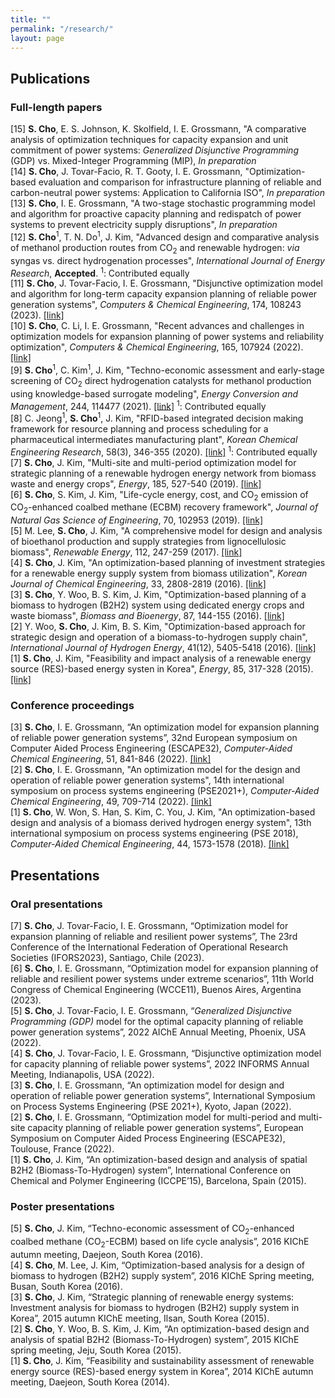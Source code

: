 ```yaml
---
title: ""
permalink: "/research/"
layout: page
---
```


## Publications

### Full-length papers
[15] **S. Cho**, E. S. Johnson, K. Skolfield, I. E. Grossmann, "A comparative analysis of optimization techniques for capacity expansion and unit commitment of power systems: *Generalized Disjunctive Programming* (GDP) vs. Mixed-Integer Programming
(MIP), *In preparation* <br>
[14] **S. Cho**, J. Tovar-Facio, R. T. Gooty, I. E. Grossmann, "Optimization-based evaluation and comparison for infrastructure planning of reliable and carbon-neutral power systems: Application to California ISO", *In preparation* <br>
[13] **S. Cho**, I. E. Grossmann, "A two-stage stochastic programming model and algorithm for proactive capacity planning and redispatch of power systems to prevent electricity supply disruptions", *In preparation* <br>
[12] **S. Cho**<sup>1</sup>, T. N. Do<sup>1</sup>, J. Kim, "Advanced design and comparative analysis of methanol production routes from CO<sub>2</sub> and renewable hydrogen: *via* syngas vs. direct hydrogenation processes", *International Journal of Energy Research*, **Accepted**. <sup>1</sup>: Contributed equally <br>
[11] **S. Cho**, J. Tovar-Facio, I. E. Grossmann, "Disjunctive optimization model and algorithm for long-term capacity expansion planning of reliable power generation systems", *Computers & Chemical Engineering*, 174, 108243 (2023). [[link]](https://www.sciencedirect.com/science/article/pii/S0098135423001138) <br> 
[10] **S. Cho**, C. Li, I. E. Grossmann, "Recent advances and challenges in optimization models for expansion planning of power systems and reliability optimization", *Computers & Chemical Engineering*, 165, 107924 (2022). [[link]](https://www.sciencedirect.com/science/article/pii/S0098135422002629) <br> 
[9] **S. Cho**<sup>1</sup>, C. Kim<sup>1</sup>, J. Kim, "Techno-economic assessment and early-stage screening of CO<sub>2</sub> direct hydrogenation catalysts for methanol production using knowledge-based surrogate modeling", *Energy Conversion and Management*, 244, 114477 (2021). [[link]](https://www.sciencedirect.com/science/article/pii/S0196890421006531) <sup>1</sup>: Contributed equally <br> 
[8] C. Jeong<sup>1</sup>, **S. Cho**<sup>1</sup>, J. Kim, "RFID-based integrated decision making framework for resource planning and process scheduling for a pharmaceutical intermediates manufacturing plant", *Korean Chemical Engineering Research*, 58(3), 346-355 (2020). [[link]](https://koreascience.kr/article/JAKO202021853969342.page) <sup>1</sup>: Contributed equally <br>
[7] **S. Cho**, J. Kim, "Multi-site and multi-period optimization model for strategic planning of a renewable hydrogen energy network from biomass waste and energy crops", *Energy*, 185, 527-540 (2019). [[link]](https://www.sciencedirect.com/science/article/pii/S0360544219313805) <br>
[6] **S. Cho**, S. Kim, J. Kim, "Life-cycle energy, cost, and CO<sub>2</sub> emission of CO<sub>2</sub>-enhanced coalbed methane (ECBM) recovery framework", *Journal of Natural Gas Science of Engineering*, 70, 102953 (2019). [[link]](https://www.sciencedirect.com/science/article/pii/S1875510019302057) <br>
[5] M. Lee, **S. Cho**, J. Kim, "A comprehensive model for design and analysis of bioethanol production and supply strategies from lignocellulosic biomass", *Renewable Energy*, 112, 247-259 (2017). [[link]](https://www.sciencedirect.com/science/article/pii/S0960148117304263) <br>
[4] **S. Cho**, J. Kim, "An optimization-based planning of investment strategies for a renewable energy supply system from biomass utilization", *Korean Journal of Chemical Engineering*, 33, 2808-2819 (2016). [[link]](https://link.springer.com/article/10.1007/s11814-016-0209-0) <br>
[3] **S. Cho**, Y. Woo, B. S. Kim, J. Kim, "Optimization-based planning of a biomass to hydrogen (B2H2) system using dedicated energy crops and waste biomass", *Biomass and Bioenergy*, 87, 144-155 (2016). [[link]](https://www.sciencedirect.com/science/article/pii/S0961953416300460) <br>
[2] Y. Woo, **S. Cho**, J. Kim, B. S. Kim, "Optimization-based approach for strategic design and operation of a biomass-to-hydrogen supply chain", *International Journal of Hydrogen Energy*, 41(12), 5405-5418 (2016). [[link]](https://www.sciencedirect.com/science/article/pii/S0360319915306194) <br>
[1] **S. Cho**, J. Kim, "Feasibility and impact analysis of a renewable energy source (RES)-based energy systen in Korea", *Energy*, 85, 317-328 (2015). [[link]](https://www.sciencedirect.com/science/article/pii/S0360544215003904)


### Conference proceedings
[3] **S. Cho**, I. E. Grossmann, “An optimization model for expansion planning of reliable power generation systems”, 32nd European symposium on Computer Aided Process Engineering (ESCAPE32), *Computer-Aided Chemical Engineering*, 51, 841-846 (2022). [[link]](https://www.sciencedirect.com/science/article/abs/pii/B9780323958790501417) <br>
[2] **S. Cho**, I. E. Grossmann, "An optimization model for the design and operation of reliable power generation systems", 14th international symposium on process systems engineering (PSE2021+), *Computer-Aided Chemical Engineering*, 49, 709-714 (2022). [[link]](https://www.sciencedirect.com/science/article/abs/pii/B9780323851596501184) <br>
[1] **S. Cho**, W. Won, S. Han, S. Kim, C. You, J. Kim, "An optimization-based design and analysis of a biomass derived hydrogen energy system", 13th international symposium on process systems engineering (PSE 2018), *Computer-Aided Chemical Engineering*, 44, 1573-1578 (2018). [[link]](https://www.sciencedirect.com/science/article/abs/pii/B9780444642417502573)



## Presentations

### Oral presentations
[7] **S. Cho**, J. Tovar-Facio, I. E. Grossmann, “Optimization model for expansion planning of reliable and resilient power systems”, The 23rd Conference of the International Federation of Operational Research Societies (IFORS2023), Santiago, Chile (2023). <br>
[6] **S. Cho**, I. E. Grossmann, “Optimization model for expansion planning of reliable and resilient power systems under extreme scenarios”, 11th World Congress of Chemical Engineering (WCCE11), Buenos Aires, Argentina (2023). <br>
[5] **S. Cho**, J. Tovar-Facio, I. E. Grossmann, “*Generalized Disjunctive Programming (GDP)* model for the optimal capacity planning of reliable power generation systems”, 2022 AIChE Annual Meeting, Phoenix, USA (2022). <br>
[4] **S. Cho**, J. Tovar-Facio, I. E. Grossmann, “Disjunctive optimization model for capacity planning of reliable power systems”, 2022 INFORMS Annual Meeting, Indianapolis, USA (2022). <br>
[3] **S. Cho**, I. E. Grossmann, “An optimization model for design and operation of reliable power generation systems”, International Symposium on Process Systems Engineering (PSE 2021+), Kyoto, Japan (2022). <br>
[2] **S. Cho**, I. E. Grossmann, “Optimization model for multi-period and multi-site capacity planning of reliable power generation systems”, European Symposium on Computer Aided Process Engineering (ESCAPE32), Toulouse, France (2022). <br>
[1] **S. Cho**, J. Kim, “An optimization-based design and analysis of spatial B2H2 (Biomass-To-Hydrogen) system”, International Conference on Chemical and Polymer Engineering (ICCPE’15), Barcelona, Spain (2015).


### Poster presentations
[5] **S. Cho**, J. Kim, “Techno-economic assessment of CO<sub>2</sub>-enhanced coalbed methane (CO<sub>2</sub>-ECBM) based on life cycle analysis”, 2016 KIChE autumn meeting, Daejeon, South Korea (2016). <br>
[4] **S. Cho**, M. Lee, J. Kim, “Optimization-based analysis for a design of biomass to hydrogen (B2H2) supply system”, 2016 KIChE Spring meeting, Busan, South Korea (2016). <br>
[3] **S. Cho**, J. Kim, “Strategic planning of renewable energy systems: Investment analysis for biomass to hydrogen (B2H2) supply system in Korea”, 2015 autumn KIChE meeting, Ilsan, South Korea (2015). <br>
[2] **S. Cho**, Y. Woo, B. S. Kim, J. Kim, “An optimization-based design and analysis of spatial B2H2 (Biomass-To-Hydrogen) system”, 2015 KIChE spring meeting, Jeju, South Korea (2015). <br>
[1] **S. Cho**, J. Kim, “Feasibility and sustainability assessment of renewable energy source (RES)-based energy system in Korea”, 2014 KIChE autumn meeting, Daejeon, South Korea (2014).

